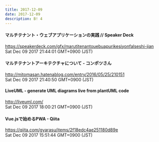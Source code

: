 ```yaml
---
title: 2017-12-09
date: 2017-12-09
description: B! 4
---
```


#### マルチテナント・ウェブアプリケーションの実践 // Speaker Deck
https://speakerdeck.com/gfx/marutitenantouebuapurikesiyonfalseshi-jian<br>
Sat Dec 09 2017 21:44:01 GMT+0900 (JST)<br>


#### マルチテナントアーキテクチャについて - コンポツさん
http://mitomasan.hatenablog.com/entry/2016/05/25/210151<br>
Sat Dec 09 2017 21:40:50 GMT+0900 (JST)<br>


#### LiveUML - generate UML diagrams live from plantUML code
http://liveuml.com/<br>
Sat Dec 09 2017 18:00:21 GMT+0900 (JST)<br>


#### Vue.jsで始めるPWA - Qiita
https://qiita.com/gyarasu/items/2f18edc4ae251180d89e<br>
Sat Dec 09 2017 15:51:44 GMT+0900 (JST)<br>


